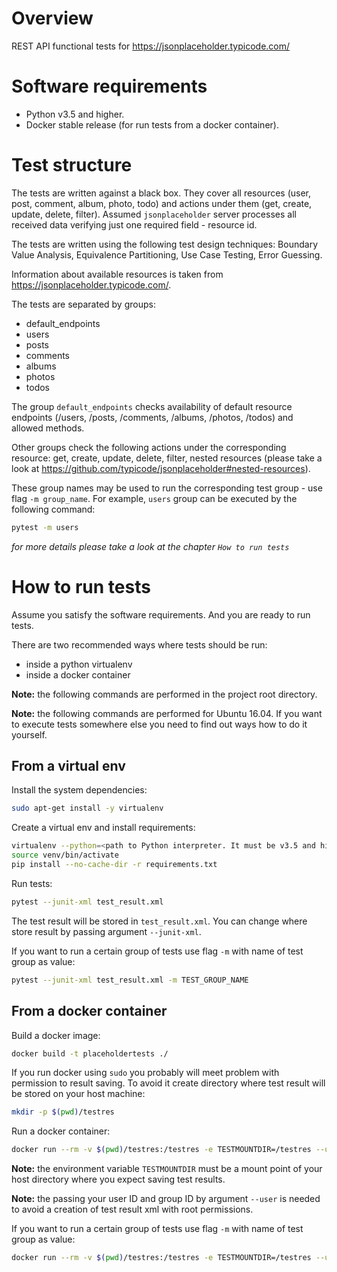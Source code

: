 Overview
========

REST API functional tests for https://jsonplaceholder.typicode.com/

Software requirements
=====================

- Python v3.5 and higher.
- Docker stable release (for run tests from a docker container).

Test structure
==============

The tests are written against a black box. They cover all resources (user, post, comment, album, photo, todo) and actions under them (get, create, update, delete, filter). Assumed `jsonplaceholder` server processes all received data verifying just one required field - resource id.

The tests are written using the following test design techniques: Boundary Value Analysis, Equivalence Partitioning, Use Case Testing, Error Guessing.

Information about available resources is taken from https://jsonplaceholder.typicode.com/.

The tests are separated by groups:
- default_endpoints
- users
- posts
- comments
- albums
- photos
- todos

The group `default_endpoints` checks availability of default resource endpoints (/users, /posts, /comments, /albums, /photos, /todos) and allowed methods.

Other groups check the following actions under the corresponding resource: get, create, update, delete, filter, nested resources (please take a look at https://github.com/typicode/jsonplaceholder#nested-resources).

These group names may be used to run the corresponding test group - use flag `-m group_name`. For example, `users` group can be executed by the following command:

```bash
pytest -m users
```

_for more details please take a look at the chapter `How to run tests`_

How to run tests
================

Assume you satisfy the software requirements. And you are ready to run tests.  

There are two recommended ways where tests should be run:
- inside a python virtualenv
- inside a docker container

**Note:** the following commands are performed in the project root directory. 

**Note:** the following commands are performed for Ubuntu 16.04. If you want to execute tests somewhere else you need to find out ways how to do it yourself.

From a virtual env
------------------

Install the system dependencies:

```bash
sudo apt-get install -y virtualenv
```

Create a virtual env and install requirements:

```bash
virtualenv --python=<path to Python interpreter. It must be v3.5 and higher> venv
source venv/bin/activate
pip install --no-cache-dir -r requirements.txt
```

Run tests:

```bash
pytest --junit-xml test_result.xml
```

The test result will be stored in `test_result.xml`. You can change where store result by passing argument `--junit-xml`.

If you want to run a certain group of tests use flag `-m` with name of test group as value:

```bash
pytest --junit-xml test_result.xml -m TEST_GROUP_NAME
```


From a docker container
-----------------------

Build a docker image:

```bash
docker build -t placeholdertests ./
```

If you run docker using `sudo` you probably will meet problem with permission to result saving. To avoid it create directory where test result will be stored on your host machine:

```bash
mkdir -p $(pwd)/testres
```

Run a docker container:

```bash
docker run --rm -v $(pwd)/testres:/testres -e TESTMOUNTDIR=/testres --user $(id -u $(whoami)):$(id -g $(whoami)) placeholdertests

```

**Note:** the environment variable `TESTMOUNTDIR` must be a mount point of your host directory where you expect saving test results.

**Note:** the passing your user ID and group ID by argument `--user` is needed to avoid a creation of test result xml with root permissions.

If you want to run a certain group of tests use flag `-m` with name of test group as value:

```bash
docker run --rm -v $(pwd)/testres:/testres -e TESTMOUNTDIR=/testres --user $(id -u $(whoami)):$(id -g $(whoami)) placeholdertests -m TEST_GROUP_NAME

```
